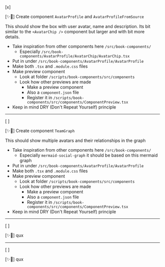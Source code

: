 [x]

[✨💞] Create component `AvatarProfile` and `AvatarProfileFromSource`

This should show the box with user avatar, name and description.
Its bit similar to the `<AvatarChip />` component but larger and with bit more details.

-   Take inspiration from other components here `/src/book-components/`
    -   Especially `/src/book-components/AvatarProfile/AvatarChip/AvatarChip.tsx`
-   Put in under `/src/book-components/AvatarProfile/AvatarProfile`
-   Make both `.tsx` and `.module.css` files
-   Make preview component
    -   Look at folder `/scripts/book-components/src/components`
    -   Look how other previews are made
        -   Make a preview component
        -   Also a `component.json` file
        -   Register it in `/scripts/book-components/src/components/ComponentPreview.tsx`
-   Keep in mind DRY (Don't Repeat Yourself) principle

---

[ ]

[✨💞] Create component `TeamGraph`

This should show multiple avatars and their relationships in the graph

-   Take inspiration from other components here `/src/book-components/`
    -   Especially `mermaid-social-graph` it should be based on this mermaid graph
-   Put in under `/src/book-components/AvatarProfile/AvatarProfile`
-   Make both `.tsx` and `.module.css` files
-   Make preview component
    -   Look at folder `/scripts/book-components/src/components`
    -   Look how other previews are made
        -   Make a preview component
        -   Also a `component.json` file
        -   Register it in `/scripts/book-components/src/components/ComponentPreview.tsx`
-   Keep in mind DRY (Don't Repeat Yourself) principle

---

[ ]

[✨💞] qux

---

[ ]

[✨💞] qux
